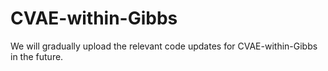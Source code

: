 # CVAE-within-Gibbs
We will gradually upload the relevant code updates for CVAE-within-Gibbs in the future.
